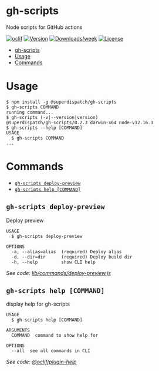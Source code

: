 # gh-scripts

Node scripts for GitHub actions

[![oclif](https://img.shields.io/badge/cli-oclif-brightgreen.svg)](https://oclif.io)
[![Version](https://img.shields.io/npm/v/@superdispatch/gh-scripts.svg)](https://npmjs.org/package/@superdispatch/gh-scripts)
[![Downloads/week](https://img.shields.io/npm/dw/@superdispatch/gh-scripts.svg)](https://npmjs.org/package/@superdispatch/gh-scripts)
[![License](https://img.shields.io/npm/l/@superdispatch/gh-scripts.svg)](https://github.com/superdispatch/superdispatch/js-tools/blob/master/packages/gh-scripts/package.json)

<!-- toc -->

- [gh-scripts](#gh-scripts)
- [Usage](#usage)
- [Commands](#commands)
<!-- tocstop -->

# Usage

<!-- usage -->

```sh-session
$ npm install -g @superdispatch/gh-scripts
$ gh-scripts COMMAND
running command...
$ gh-scripts (-v|--version|version)
@superdispatch/gh-scripts/0.2.3 darwin-x64 node-v12.16.3
$ gh-scripts --help [COMMAND]
USAGE
  $ gh-scripts COMMAND
...
```

<!-- usagestop -->

# Commands

<!-- commands -->

- [`gh-scripts deploy-preview`](#gh-scripts-deploy-preview)
- [`gh-scripts help [COMMAND]`](#gh-scripts-help-command)

## `gh-scripts deploy-preview`

Deploy preview

```
USAGE
  $ gh-scripts deploy-preview

OPTIONS
  -a, --alias=alias  (required) Deploy alias
  -d, --dir=dir      (required) Deploy build dir
  -h, --help         show CLI help
```

_See code: [lib/commands/deploy-preview.js](https://github.com/superdispatch/js-tools/blob/v0.2.3/lib/commands/deploy-preview.js)_

## `gh-scripts help [COMMAND]`

display help for gh-scripts

```
USAGE
  $ gh-scripts help [COMMAND]

ARGUMENTS
  COMMAND  command to show help for

OPTIONS
  --all  see all commands in CLI
```

_See code: [@oclif/plugin-help](https://github.com/oclif/plugin-help/blob/v3.2.0/src/commands/help.ts)_

<!-- commandsstop -->
